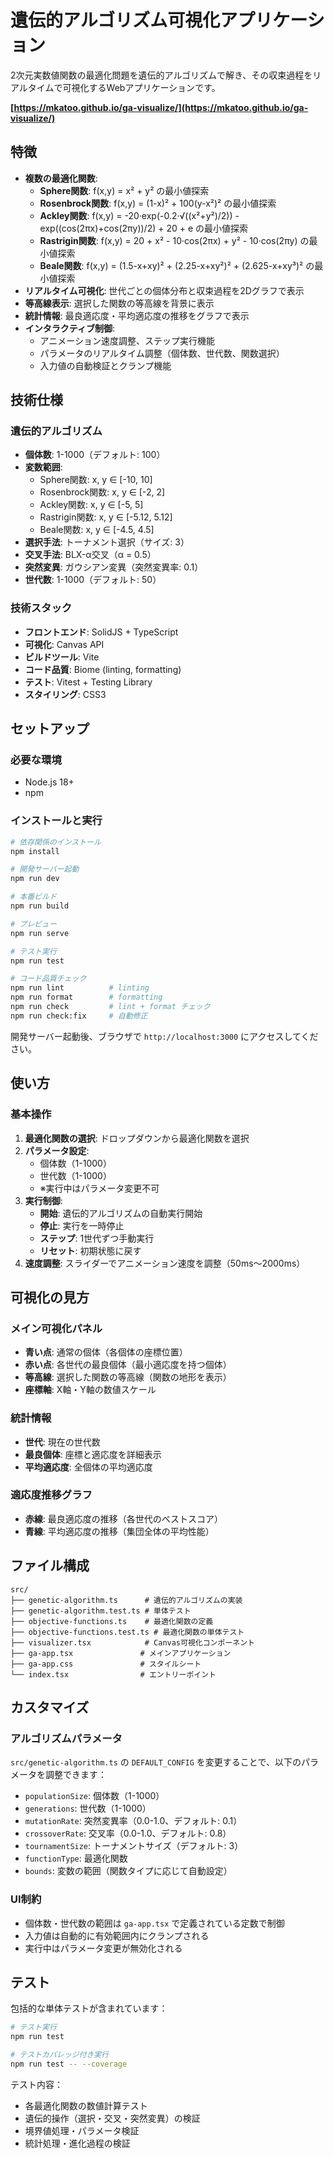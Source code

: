 # 遺伝的アルゴリズム可視化アプリケーション

2次元実数値関数の最適化問題を遺伝的アルゴリズムで解き、その収束過程をリアルタイムで可視化するWebアプリケーションです。

**[https://mkatoo.github.io/ga-visualize/](https://mkatoo.github.io/ga-visualize/)**

## 特徴

- **複数の最適化関数**:
  - **Sphere関数**: f(x,y) = x² + y² の最小値探索
  - **Rosenbrock関数**: f(x,y) = (1-x)² + 100(y-x²)² の最小値探索
  - **Ackley関数**: f(x,y) = -20·exp(-0.2·√((x²+y²)/2)) - exp((cos(2πx)+cos(2πy))/2) + 20 + e の最小値探索
  - **Rastrigin関数**: f(x,y) = 20 + x² - 10·cos(2πx) + y² - 10·cos(2πy) の最小値探索
  - **Beale関数**: f(x,y) = (1.5-x+xy)² + (2.25-x+xy²)² + (2.625-x+xy³)² の最小値探索
- **リアルタイム可視化**: 世代ごとの個体分布と収束過程を2Dグラフで表示
- **等高線表示**: 選択した関数の等高線を背景に表示
- **統計情報**: 最良適応度・平均適応度の推移をグラフで表示
- **インタラクティブ制御**:
  - アニメーション速度調整、ステップ実行機能
  - パラメータのリアルタイム調整（個体数、世代数、関数選択）
  - 入力値の自動検証とクランプ機能

## 技術仕様

### 遺伝的アルゴリズム
- **個体数**: 1-1000（デフォルト: 100）
- **変数範囲**:
  - Sphere関数: x, y ∈ [-10, 10]
  - Rosenbrock関数: x, y ∈ [-2, 2]
  - Ackley関数: x, y ∈ [-5, 5]
  - Rastrigin関数: x, y ∈ [-5.12, 5.12]
  - Beale関数: x, y ∈ [-4.5, 4.5]
- **選択手法**: トーナメント選択（サイズ: 3）
- **交叉手法**: BLX-α交叉（α = 0.5）
- **突然変異**: ガウシアン変異（突然変異率: 0.1）
- **世代数**: 1-1000（デフォルト: 50）

### 技術スタック
- **フロントエンド**: SolidJS + TypeScript
- **可視化**: Canvas API
- **ビルドツール**: Vite
- **コード品質**: Biome (linting, formatting)
- **テスト**: Vitest + Testing Library
- **スタイリング**: CSS3

## セットアップ

### 必要な環境
- Node.js 18+
- npm

### インストールと実行

```bash
# 依存関係のインストール
npm install

# 開発サーバー起動
npm run dev

# 本番ビルド
npm run build

# プレビュー
npm run serve

# テスト実行
npm run test

# コード品質チェック
npm run lint          # linting
npm run format        # formatting
npm run check         # lint + format チェック
npm run check:fix     # 自動修正
```

開発サーバー起動後、ブラウザで `http://localhost:3000` にアクセスしてください。

## 使い方

### 基本操作
1. **最適化関数の選択**: ドロップダウンから最適化関数を選択
2. **パラメータ設定**:
   - 個体数（1-1000）
   - 世代数（1-1000）
   - ※実行中はパラメータ変更不可
3. **実行制御**:
   - **開始**: 遺伝的アルゴリズムの自動実行開始
   - **停止**: 実行を一時停止
   - **ステップ**: 1世代ずつ手動実行
   - **リセット**: 初期状態に戻す
4. **速度調整**: スライダーでアニメーション速度を調整（50ms〜2000ms）

## 可視化の見方

### メイン可視化パネル
- **青い点**: 通常の個体（各個体の座標位置）
- **赤い点**: 各世代の最良個体（最小適応度を持つ個体）
- **等高線**: 選択した関数の等高線（関数の地形を表示）
- **座標軸**: X軸・Y軸の数値スケール

### 統計情報
- **世代**: 現在の世代数
- **最良個体**: 座標と適応度を詳細表示
- **平均適応度**: 全個体の平均適応度

### 適応度推移グラフ
- **赤線**: 最良適応度の推移（各世代のベストスコア）
- **青線**: 平均適応度の推移（集団全体の平均性能）

## ファイル構成

```
src/
├── genetic-algorithm.ts      # 遺伝的アルゴリズムの実装
├── genetic-algorithm.test.ts # 単体テスト
├── objective-functions.ts    # 最適化関数の定義
├── objective-functions.test.ts # 最適化関数の単体テスト
├── visualizer.tsx            # Canvas可視化コンポーネント
├── ga-app.tsx               # メインアプリケーション
├── ga-app.css               # スタイルシート
└── index.tsx                # エントリーポイント
```

## カスタマイズ

### アルゴリズムパラメータ
`src/genetic-algorithm.ts` の `DEFAULT_CONFIG` を変更することで、以下のパラメータを調整できます：

- `populationSize`: 個体数（1-1000）
- `generations`: 世代数（1-1000）
- `mutationRate`: 突然変異率（0.0-1.0、デフォルト: 0.1）
- `crossoverRate`: 交叉率（0.0-1.0、デフォルト: 0.8）
- `tournamentSize`: トーナメントサイズ（デフォルト: 3）
- `functionType`: 最適化関数
- `bounds`: 変数の範囲（関数タイプに応じて自動設定）

### UI制約
- 個体数・世代数の範囲は `ga-app.tsx` で定義されている定数で制御
- 入力値は自動的に有効範囲内にクランプされる
- 実行中はパラメータ変更が無効化される

## テスト

包括的な単体テストが含まれています：

```bash
# テスト実行
npm run test

# テストカバレッジ付き実行
npm run test -- --coverage
```

テスト内容：
- 各最適化関数の数値計算テスト
- 遺伝的操作（選択・交叉・突然変異）の検証
- 境界値処理・パラメータ検証
- 統計処理・進化過程の検証
